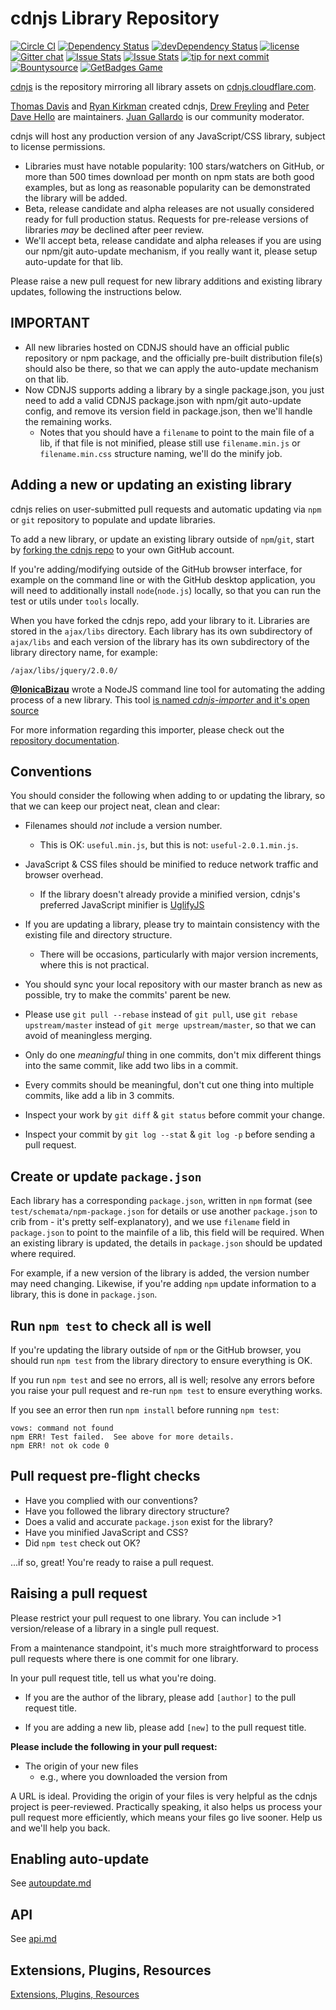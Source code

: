 # cdnjs Library Repository

﻿[![Circle CI](https://img.shields.io/circleci/project/cdnjs/cdnjs/master.svg)](https://circleci.com/gh/cdnjs/cdnjs)
﻿[![Dependency Status](https://david-dm.org/cdnjs/cdnjs.svg?theme=shields.io)](https://david-dm.org/cdnjs/cdnjs) [![devDependency Status](https://david-dm.org/cdnjs/cdnjs/dev-status.svg?theme=shields.io)](https://david-dm.org/cdnjs/cdnjs#info=devDependencies)
﻿[![license](https://img.shields.io/badge/license-MIT-brightgreen.svg?style=flat)](https://github.com/cdnjs/cdnjs/blob/master/MIT-LICENSE)
﻿[![Gitter chat](https://badges.gitter.im/cdnjs/cdnjs.svg)](https://gitter.im/cdnjs/cdnjs)
﻿[![Issue Stats](http://www.issuestats.com/github/cdnjs/cdnjs/badge/pr?style=flat)](http://www.issuestats.com/github/cdnjs/cdnjs) [![Issue Stats](http://www.issuestats.com/github/cdnjs/cdnjs/badge/issue?style=flat)](http://www.issuestats.com/github/cdnjs/cdnjs)
﻿[![tip for next commit](https://tip4commit.com/projects/919.svg)](https://tip4commit.com/github/cdnjs/cdnjs) [![Bountysource](https://www.bountysource.com/badge/team?team_id=11914&style=bounties_posted)](https://www.bountysource.com/teams/cdnjs/bounties?utm_source=cdnjs&utm_medium=shield&utm_campaign=bounties_posted)
[![GetBadges Game](https://cdnjs-cdnjs.getbadges.io/shield/company/cdnjs-cdnjs)](https://cdnjs-cdnjs.getbadges.io/?ref=shield-game)

[cdnjs](https://github.com/cdnjs/cdnjs) is the repository mirroring all library assets on [cdnjs.cloudflare.com](https://cdnjs.cloudflare.com).

[Thomas Davis](https://twitter.com/neutralthoughts) and [Ryan Kirkman](https://twitter.com/ryan_kirkman) created cdnjs, [Drew Freyling](http://decompile.it/blog/) and [Peter Dave Hello](https://github.com/PeterDaveHello) are maintainers. [Juan Gallardo](http://jgallardo.me/) is our community moderator.

cdnjs will host any production version of any JavaScript/CSS library, subject to license permissions.

  * Libraries must have notable popularity: 100 stars/watchers on GitHub, or more than 500 times download per month on npm stats are both good examples, but as long as reasonable popularity can be demonstrated the library will be added.
  * Beta, release candidate and alpha releases are not usually considered ready for full production status. Requests for pre-release versions of libraries _may_ be declined after peer review.
  * We'll accept beta, release candidate and alpha releases if you are using our npm/git auto-update mechanism, if you really want it, please setup auto-update for that lib.

Please raise a new pull request for new library additions and existing library updates, following the instructions below.

## IMPORTANT

 - All new libraries hosted on CDNJS should have an official public repository or npm package, and the officially pre-built distribution file(s) should also be there, so that we can apply the auto-update mechanism on that lib.
 - Now CDNJS supports adding a library by a single package.json, you just need to add a valid CDNJS package.json with npm/git auto-update config, and remove its version field in package.json, then we'll handle the remaining works.
   - Notes that you should have a `filename` to point to the main file of a lib, if that file is not minified, please still use `filename.min.js` or `filename.min.css` structure naming, we'll do the minify job.

## Adding a new or updating an existing library

cdnjs relies on user-submitted pull requests and automatic updating via `npm` or `git` repository to populate and update libraries.

To add a new library, or update an existing library outside of `npm`/`git`, start by [forking the cdnjs repo](https://github.com/cdnjs/cdnjs/fork) to your own GitHub account.

If you're adding/modifying outside of the GitHub browser interface, for example on the command line or with the GitHub desktop application, you will need to additionally install `node`(`node.js`) locally, so that you can run the test  or utils under `tools` locally.

When you have forked the cdnjs repo, add your library to it. Libraries are stored in the `ajax/libs` directory. Each library has its own subdirectory of `ajax/libs` and each version of the library has its own subdirectory of the library directory name, for example:

```
/ajax/libs/jquery/2.0.0/
```

[**@IonicaBizau**](https://github.com/IonicaBizau) wrote a NodeJS command line tool for automating the adding process of a new library. This tool [is named *cdnjs-importer* and it's open source](https://github.com/cdnjs/cdnjs-importer)

For more information regarding this importer, please check out the [repository documentation](https://github.com/cdnjs/cdnjs-importer).

## Conventions

You should consider the following when adding to or updating the library, so that we can keep our project neat, clean and clear:

* Filenames should _not_ include a version number.
  * This is OK: `useful.min.js`, but this is not: `useful-2.0.1.min.js`.

* JavaScript & CSS files should be minified to reduce network traffic and browser overhead.
  * If the library doesn't already provide a minified version, cdnjs's preferred JavaScript minifier is [UglifyJS](http://marijnhaverbeke.nl/uglifyjs "UglifyJS")

* If you are updating a library, please try to maintain consistency with the existing file and directory structure.
  * There will be occasions, particularly with major version increments, where this is not practical.

* You should sync your local repository with our master branch as new as possible, try to make the commits' parent be new.
 * Please use `git pull --rebase` instead of `git pull`, use `git rebase upstream/master` instead of `git merge upstream/master`, so that we can avoid of meaningless merging.

* Only do one _meaningful_ thing in one commits, don't mix different things into the same commit, like add two libs in a commit.

* Every commits should be meaningful, don't cut one thing into multiple commits, like add a lib in 3 commits.

* Inspect your work by `git diff` & `git status` before commit your change.

* Inspect your commit by `git log --stat` & `git log -p` before sending a pull request.

## Create or update `package.json`

Each library has a corresponding `package.json`, written in `npm` format (see `test/schemata/npm-package.json` for details or use another `package.json` to crib from - it's pretty self-explanatory), and we use `filename` field in `package.json` to point to the mainfile of a lib, this field will be required. When an existing library is updated, the details in `package.json` should be updated where required.

For example, if a new version of the library is added, the version number may need changing. Likewise, if you're adding `npm` update information to a library, this is done in `package.json`.

## Run `npm test` to check all is well

If you're updating the library outside of `npm` or the GitHub browser, you should run `npm test` from the library directory to ensure everything is OK.

If you run `npm test` and see no errors, all is well; resolve any errors before you raise your pull request and re-run `npm test` to ensure everything works.

If you see an error then run `npm install` before running `npm test`:

```
vows: command not found
npm ERR! Test failed.  See above for more details.
npm ERR! not ok code 0
```

## Pull request pre-flight checks

* Have you complied with our conventions?
* Have you followed the library directory structure?
* Does a valid and accurate `package.json` exist for the library?
* Have you minified JavaScript and CSS?
* Did `npm test` check out OK?

...if so, great! You're ready to raise a pull request.

## Raising a pull request

Please restrict your pull request to one library. You can include >1 version/release of a library in a single pull request.

From a maintenance standpoint, it's much more straightforward to process pull requests where there is one commit for one library.

In your pull request title, tell us what you're doing.

 - If you are the author of the library, please add `[author]` to the pull request title.

 - If you are adding a new lib, please add `[new]` to the pull request title.

__Please include the following in your pull request:__

* The origin of your new files
  * e.g., where you downloaded the version from

A URL is ideal. Providing the origin of your files is very helpful as the cdnjs project is peer-reviewed. Practically speaking, it also helps us process your pull request more efficiently, which means your files go live sooner. Help us and we'll help you back.

## Enabling auto-update
See [autoupdate.md](documents/autoupdate.md)

## API
See [api.md](documents/api.md)

## Extensions, Plugins, Resources

[Extensions, Plugins, Resources](https://github.com/cdnjs/cdnjs/wiki/Extensions%2C-Plugins%2C-Resources)
